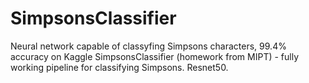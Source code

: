 # SimpsonsClassifier
Neural network capable of classyfing Simpsons characters, 99.4% accuracy on Kaggle
SimpsonsClassifier (homework from MIPT) - fully working pipeline for classifying Simpsons. Resnet50.
